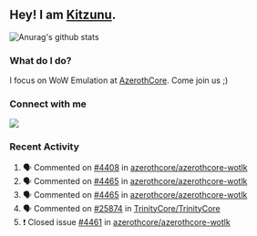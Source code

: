 ## Hey! I am [Kitzunu](https://Github.com/Kitzunu).

![Anurag's github stats](https://github-readme-stats.kitzunu.vercel.app/api?username=Kitzunu&show_icons=true)

### What do I do?

I focus on WoW Emulation at [AzerothCore](https://Github.com/AzerothCore). Come join us ;)

### Connect with me
[![](https://img.shields.io/badge/AzerothCore%20Discord-Connect%20with%20me!-green)](https://discord.com/invite/gkt4y2x)

### Recent Activity

<!--START_SECTION:activity-->
1. 🗣 Commented on [#4408](https://github.com/azerothcore/azerothcore-wotlk/issues/4408) in [azerothcore/azerothcore-wotlk](https://github.com/azerothcore/azerothcore-wotlk)
2. 🗣 Commented on [#4465](https://github.com/azerothcore/azerothcore-wotlk/issues/4465) in [azerothcore/azerothcore-wotlk](https://github.com/azerothcore/azerothcore-wotlk)
3. 🗣 Commented on [#4465](https://github.com/azerothcore/azerothcore-wotlk/issues/4465) in [azerothcore/azerothcore-wotlk](https://github.com/azerothcore/azerothcore-wotlk)
4. 🗣 Commented on [#25874](https://github.com/TrinityCore/TrinityCore/issues/25874) in [TrinityCore/TrinityCore](https://github.com/TrinityCore/TrinityCore)
5. ❗️ Closed issue [#4461](https://github.com/azerothcore/azerothcore-wotlk/issues/4461) in [azerothcore/azerothcore-wotlk](https://github.com/azerothcore/azerothcore-wotlk)
<!--END_SECTION:activity-->

